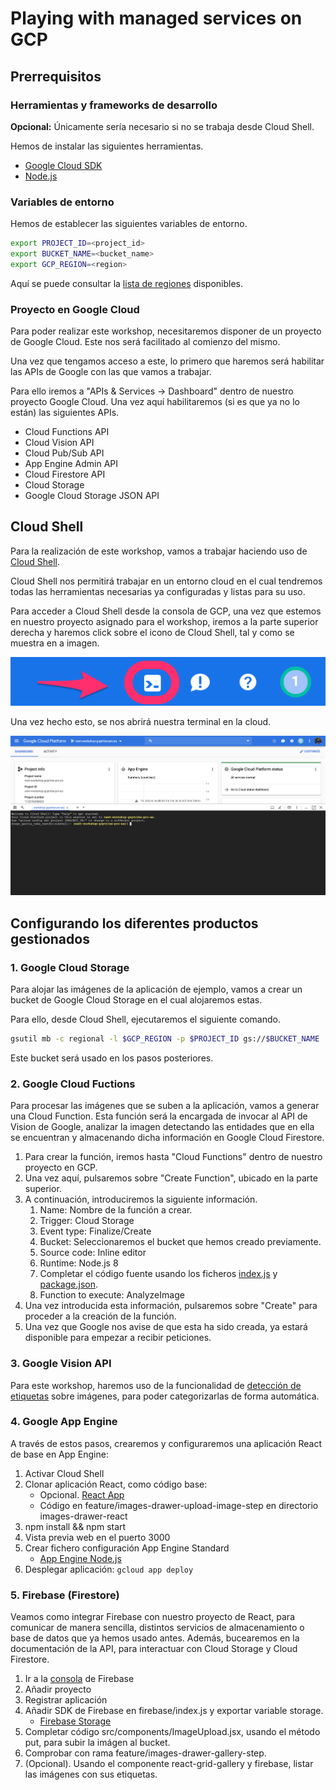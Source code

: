 # Playing with managed services on GCP

## Prerrequisitos

### Herramientas y frameworks de desarrollo

**Opcional:** Únicamente sería necesario si no se trabaja desde Cloud Shell.

Hemos de instalar las siguientes herramientas.

* [Google Cloud SDK](https://cloud.google.com/sdk/install)
* [Node.js](https://nodejs.org/en/download/)

### Variables de entorno

Hemos de establecer las siguientes variables de entorno.

```bash
export PROJECT_ID=<project_id>
export BUCKET_NAME=<bucket_name>
export GCP_REGION=<region>
```

Aquí se puede consultar la [lista de regiones](https://cloud.google.com/storage/docs/locations#available_locations) disponibles.

### Proyecto en Google Cloud

Para poder realizar este workshop, necesitaremos disponer de un proyecto de Google Cloud. Este nos será facilitado al comienzo del mismo.

Una vez que tengamos acceso a este, lo primero que haremos será habilitar las APIs de Google con las que vamos a trabajar.

Para ello iremos a "APIs & Services -> Dashboard" dentro de nuestro proyecto Google Cloud. Una vez aquí habilitaremos (si es que ya no lo están) las siguientes APIs.
 * Cloud Functions API
 * Cloud Vision API
 * Cloud Pub/Sub API
 * App Engine Admin API
 * Cloud Firestore API
 * Cloud Storage
 * Google Cloud Storage JSON API

## Cloud Shell

Para la realización de este workshop, vamos a trabajar haciendo uso de [Cloud Shell](https://cloud.google.com/shell/).

Cloud Shell nos permitirá trabajar en un entorno cloud en el cual tendremos todas las herramientas necesarias ya configuradas y listas para su uso.

Para acceder a Cloud Shell desde la consola de GCP, una vez que estemos en nuestro proyecto asignado para el workshop, iremos a la parte superior derecha y haremos click sobre el icono de Cloud Shell, tal y como se muestra en a imagen.

![Cloud Shell icon](images/cloud_shell_icon.png)

Una vez hecho esto, se nos abrirá nuestra terminal en la cloud.

![Cloud Shell terminal](images/cloud_shell_terminal.png)

## Configurando los diferentes productos gestionados

### 1. Google Cloud Storage

Para alojar las imágenes de la aplicación de ejemplo, vamos a crear un bucket de Google Cloud Storage en el cual alojaremos estas.

Para ello, desde Cloud Shell, ejecutaremos el siguiente comando.

```bash
gsutil mb -c regional -l $GCP_REGION -p $PROJECT_ID gs://$BUCKET_NAME
```

Este bucket será usado en los pasos posteriores.

### 2. Google Cloud Fuctions

Para procesar las imágenes que se suben a la aplicación, vamos a generar una Cloud Function. Esta función será la encargada de invocar al API de Vision de Google, analizar la imagen detectando las entidades que en ella se encuentran y almacenando dicha información en Google Cloud Firestore.

 1. Para crear la función, iremos hasta "Cloud Functions" dentro de nuestro proyecto en GCP.
 2. Una vez aquí, pulsaremos sobre "Create Function", ubicado en la parte superior.
 3. A continuación, introduciremos la siguiente información.
    1. Name: Nombre de la función a crear.
    2. Trigger: Cloud Storage
    3. Event type: Finalize/Create
    4. Bucket: Seleccionaremos el bucket que hemos creado previamente.
    5. Source code: Inline editor
    6. Runtime: Node.js 8
    7. Completar el código fuente usando los ficheros [index.js](image-analyzer-cf/index.js) y [package.json](image-analyzer-cf/package.json).
    8. Function to execute: AnalyzeImage
4. Una vez introducida esta información, pulsaremos sobre "Create" para proceder a la creación de la función.
5. Una vez que Google nos avise de que esta ha sido creada, ya estará disponible para empezar a recibir peticiones.

### 3. Google Vision API

Para este workshop, haremos uso de la funcionalidad de [detección de etiquetas](https://cloud.google.com/vision/docs/labels) sobre imágenes, para poder categorizarlas de forma automática.

### 4. Google App Engine

A través de estos pasos, crearemos y configuraremos una aplicación React de base en App Engine:

 1. Activar Cloud Shell
 2. Clonar aplicación React, como código base:
  	* Opcional. [React App](https://es.reactjs.org/docs/create-a-new-react-app.html)
 	* Código en feature/images-drawer-upload-image-step en directorio images-drawer-react
 3. npm install && npm start
 4. Vista previa web en el puerto 3000
 5. Crear fichero configuración App Engine Standard
 	* [App Engine Node.js](https://cloud.google.com/appengine/docs/standard/nodejs/config/appref)
 6. Desplegar aplicación: `gcloud app deploy`

### 5. Firebase (Firestore)

Veamos como integrar Firebase con nuestro proyecto de React, para comunicar de manera sencilla, distintos servicios de almacenamiento o base de datos que ya hemos usado antes. Además, bucearemos en la documentación de la API, para interactuar con Cloud Storage y Cloud Firestore.

 1. Ir a la [consola](https://console.firebase.google.com) de Firebase
 2. Añadir proyecto
 3. Registrar aplicación
 4. Añadir SDK de Firebase en firebase/index.js y exportar variable storage.
 	* [Firebase Storage](https://firebase.google.com/docs/storage/web/upload-files?hl=es-419)
 5. Completar código src/components/ImageUpload.jsx, usando el método put, para subir la imágen al bucket. 
 6. Comprobar con rama feature/images-drawer-gallery-step.
 7. (Opcional). Usando el componente react-grid-gallery y firebase, listar las imágenes con sus etiquetas.